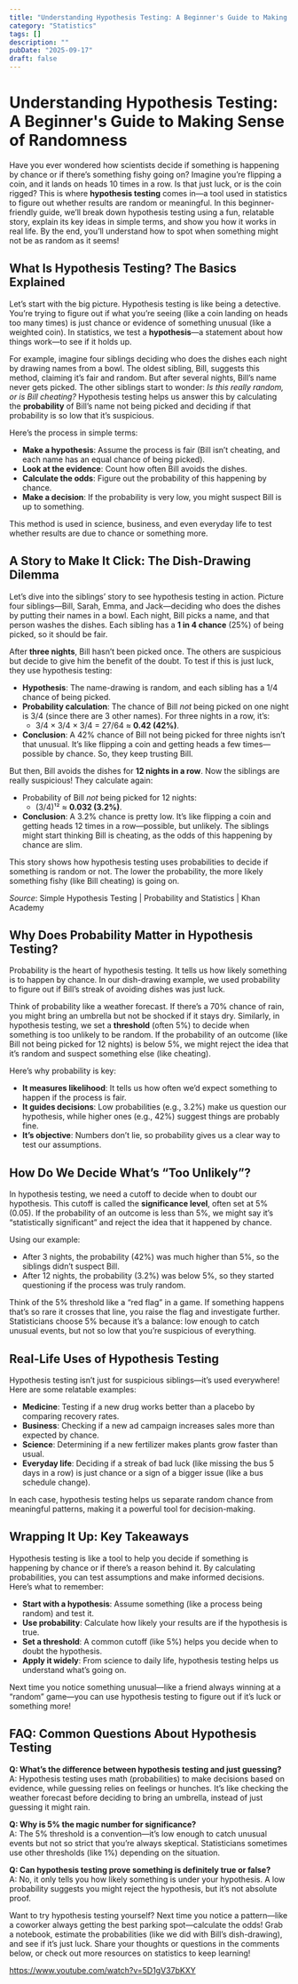 ```yaml
---
title: "Understanding Hypothesis Testing: A Beginner's Guide to Making Sense of Randomness"
category: "Statistics"
tags: []
description: ""
pubDate: "2025-09-17"
draft: false
---
```


# Understanding Hypothesis Testing: A Beginner's Guide to Making Sense of Randomness

Have you ever wondered how scientists decide if something is happening by chance or if there’s something fishy going on? Imagine you’re flipping a coin, and it lands on heads 10 times in a row. Is that just luck, or is the coin rigged? This is where **hypothesis testing** comes in—a tool used in statistics to figure out whether results are random or meaningful. In this beginner-friendly guide, we’ll break down hypothesis testing using a fun, relatable story, explain its key ideas in simple terms, and show you how it works in real life. By the end, you’ll understand how to spot when something might not be as random as it seems!

## What Is Hypothesis Testing? The Basics Explained

Let’s start with the big picture. Hypothesis testing is like being a detective. You’re trying to figure out if what you’re seeing (like a coin landing on heads too many times) is just chance or evidence of something unusual (like a weighted coin). In statistics, we test a **hypothesis**—a statement about how things work—to see if it holds up.

For example, imagine four siblings deciding who does the dishes each night by drawing names from a bowl. The oldest sibling, Bill, suggests this method, claiming it’s fair and random. But after several nights, Bill’s name never gets picked. The other siblings start to wonder: *Is this really random, or is Bill cheating?* Hypothesis testing helps us answer this by calculating the **probability** of Bill’s name not being picked and deciding if that probability is so low that it’s suspicious.

Here’s the process in simple terms:

- **Make a hypothesis**: Assume the process is fair (Bill isn’t cheating, and each name has an equal chance of being picked).
- **Look at the evidence**: Count how often Bill avoids the dishes.
- **Calculate the odds**: Figure out the probability of this happening by chance.
- **Make a decision**: If the probability is very low, you might suspect Bill is up to something.

This method is used in science, business, and even everyday life to test whether results are due to chance or something more.

## A Story to Make It Click: The Dish-Drawing Dilemma

Let’s dive into the siblings’ story to see hypothesis testing in action. Picture four siblings—Bill, Sarah, Emma, and Jack—deciding who does the dishes by putting their names in a bowl. Each night, Bill picks a name, and that person washes the dishes. Each sibling has a **1 in 4 chance** (25%) of being picked, so it should be fair.

After **three nights**, Bill hasn’t been picked once. The others are suspicious but decide to give him the benefit of the doubt. To test if this is just luck, they use hypothesis testing:

- **Hypothesis**: The name-drawing is random, and each sibling has a 1/4 chance of being picked.
- **Probability calculation**: The chance of Bill *not* being picked on one night is 3/4 (since there are 3 other names). For three nights in a row, it’s:
  - 3/4 × 3/4 × 3/4 = 27/64 ≈ **0.42 (42%)**.
- **Conclusion**: A 42% chance of Bill not being picked for three nights isn’t that unusual. It’s like flipping a coin and getting heads a few times—possible by chance. So, they keep trusting Bill.

But then, Bill avoids the dishes for **12 nights in a row**. Now the siblings are really suspicious! They calculate again:

- Probability of Bill *not* being picked for 12 nights:
  - (3/4)¹² ≈ **0.032 (3.2%)**.
- **Conclusion**: A 3.2% chance is pretty low. It’s like flipping a coin and getting heads 12 times in a row—possible, but unlikely. The siblings might start thinking Bill is cheating, as the odds of this happening by chance are slim.

This story shows how hypothesis testing uses probabilities to decide if something is random or not. The lower the probability, the more likely something fishy (like Bill cheating) is going on.

*Source*: Simple Hypothesis Testing | Probability and Statistics | Khan Academy

## Why Does Probability Matter in Hypothesis Testing?

Probability is the heart of hypothesis testing. It tells us how likely something is to happen by chance. In our dish-drawing example, we used probability to figure out if Bill’s streak of avoiding dishes was just luck.

Think of probability like a weather forecast. If there’s a 70% chance of rain, you might bring an umbrella but not be shocked if it stays dry. Similarly, in hypothesis testing, we set a **threshold** (often 5%) to decide when something is too unlikely to be random. If the probability of an outcome (like Bill not being picked for 12 nights) is below 5%, we might reject the idea that it’s random and suspect something else (like cheating).

Here’s why probability is key:

- **It measures likelihood**: It tells us how often we’d expect something to happen if the process is fair.
- **It guides decisions**: Low probabilities (e.g., 3.2%) make us question our hypothesis, while higher ones (e.g., 42%) suggest things are probably fine.
- **It’s objective**: Numbers don’t lie, so probability gives us a clear way to test our assumptions.

## How Do We Decide What’s “Too Unlikely”?

In hypothesis testing, we need a cutoff to decide when to doubt our hypothesis. This cutoff is called the **significance level**, often set at 5% (0.05). If the probability of an outcome is less than 5%, we might say it’s “statistically significant” and reject the idea that it happened by chance.

Using our example:

- After 3 nights, the probability (42%) was much higher than 5%, so the siblings didn’t suspect Bill.
- After 12 nights, the probability (3.2%) was below 5%, so they started questioning if the process was truly random.

Think of the 5% threshold like a “red flag” in a game. If something happens that’s so rare it crosses that line, you raise the flag and investigate further. Statisticians choose 5% because it’s a balance: low enough to catch unusual events, but not so low that you’re suspicious of everything.

## Real-Life Uses of Hypothesis Testing

Hypothesis testing isn’t just for suspicious siblings—it’s used everywhere! Here are some relatable examples:

- **Medicine**: Testing if a new drug works better than a placebo by comparing recovery rates.
- **Business**: Checking if a new ad campaign increases sales more than expected by chance.
- **Science**: Determining if a new fertilizer makes plants grow faster than usual.
- **Everyday life**: Deciding if a streak of bad luck (like missing the bus 5 days in a row) is just chance or a sign of a bigger issue (like a bus schedule change).

In each case, hypothesis testing helps us separate random chance from meaningful patterns, making it a powerful tool for decision-making.

## Wrapping It Up: Key Takeaways

Hypothesis testing is like a tool to help you decide if something is happening by chance or if there’s a reason behind it. By calculating probabilities, you can test assumptions and make informed decisions. Here’s what to remember:

- **Start with a hypothesis**: Assume something (like a process being random) and test it.
- **Use probability**: Calculate how likely your results are if the hypothesis is true.
- **Set a threshold**: A common cutoff (like 5%) helps you decide when to doubt the hypothesis.
- **Apply it widely**: From science to daily life, hypothesis testing helps us understand what’s going on.

Next time you notice something unusual—like a friend always winning at a “random” game—you can use hypothesis testing to figure out if it’s luck or something more!

## FAQ: Common Questions About Hypothesis Testing

**Q: What’s the difference between hypothesis testing and just guessing?**\
A: Hypothesis testing uses math (probabilities) to make decisions based on evidence, while guessing relies on feelings or hunches. It’s like checking the weather forecast before deciding to bring an umbrella, instead of just guessing it might rain.

**Q: Why is 5% the magic number for significance?**\
A: The 5% threshold is a convention—it’s low enough to catch unusual events but not so strict that you’re always skeptical. Statisticians sometimes use other thresholds (like 1%) depending on the situation.

**Q: Can hypothesis testing prove something is definitely true or false?**\
A: No, it only tells you how likely something is under your hypothesis. A low probability suggests you might reject the hypothesis, but it’s not absolute proof.

Want to try hypothesis testing yourself? Next time you notice a pattern—like a coworker always getting the best parking spot—calculate the odds! Grab a notebook, estimate the probabilities (like we did with Bill’s dish-drawing), and see if it’s just luck. Share your thoughts or questions in the comments below, or check out more resources on statistics to keep learning!

https://www.youtube.com/watch?v=5D1gV37bKXY
